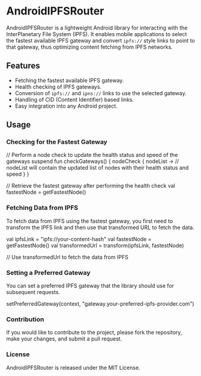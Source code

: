 # AndroidIPFSRouter

AndroidIPFSRouter is a lightweight Android library for interacting with the InterPlanetary File System (IPFS). It enables mobile applications to select the fastest available IPFS gateway and convert `ipfs://` style links to point to that gateway, thus optimizing content fetching from IPFS networks.

## Features

- Fetching the fastest available IPFS gateway.
- Health checking of IPFS gateways.
- Conversion of `ipfs://` and `ipns://` links to use the selected gateway.
- Handling of CID (Content Identifier) based links.
- Easy integration into any Android project.

## Usage

### Checking for the Fastest Gateway

// Perform a node check to update the health status and speed of the gateways
suspend fun checkGateways() {
    nodeCheck { nodeList ->
        // nodeList will contain the updated list of nodes with their health status and speed
    }
}

// Retrieve the fastest gateway after performing the health check
val fastestNode = getFastestNode()

### Fetching Data from IPFS

To fetch data from IPFS using the fastest gateway, you first need to transform the IPFS link and then use that transformed URL to fetch the data.

val ipfsLink = "ipfs://your-content-hash"
val fastestNode = getFastestNode()
val transformedUrl = transform(ipfsLink, fastestNode)

// Use transformedUrl to fetch the data from IPFS

### Setting a Preferred Gateway

You can set a preferred IPFS gateway that the library should use for subsequent requests.

setPreferredGateway(context, "gateway.your-preferred-ipfs-provider.com")

### Contribution

If you would like to contribute to the project, please fork the repository, make your changes, and submit a pull request.

### License

AndroidIPFSRouter is released under the MIT License.
